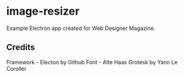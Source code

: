 # image-resizer

Example Electron app created for Web Designer Magazine.

## Credits
Framework - Electon by Github
Font - Alte Haas Grotesk by Yann Le Coroller